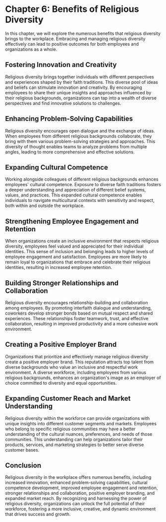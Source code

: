 Chapter 6: Benefits of Religious Diversity
==========================================

In this chapter, we will explore the numerous benefits that religious diversity brings to the workplace. Embracing and managing religious diversity effectively can lead to positive outcomes for both employees and organizations as a whole.

Fostering Innovation and Creativity
-----------------------------------

Religious diversity brings together individuals with different perspectives and experiences shaped by their faith traditions. This diverse pool of ideas and beliefs can stimulate innovation and creativity. By encouraging employees to share their unique insights and approaches influenced by their religious backgrounds, organizations can tap into a wealth of diverse perspectives and find innovative solutions to challenges.

Enhancing Problem-Solving Capabilities
--------------------------------------

Religious diversity encourages open dialogue and the exchange of ideas. When employees from different religious backgrounds collaborate, they bring with them various problem-solving strategies and approaches. This diversity of thought enables teams to analyze problems from multiple angles, leading to more comprehensive and effective solutions.

Expanding Cultural Competence
-----------------------------

Working alongside colleagues of different religious backgrounds enhances employees' cultural competence. Exposure to diverse faith traditions fosters a deeper understanding and appreciation of different belief systems, values, and practices. This expanded cultural competence enables individuals to navigate multicultural contexts with sensitivity and respect, both within and outside the workplace.

Strengthening Employee Engagement and Retention
-----------------------------------------------

When organizations create an inclusive environment that respects religious diversity, employees feel valued and appreciated for their individual identities. This sense of inclusion and belonging leads to higher levels of employee engagement and satisfaction. Employees are more likely to remain loyal to organizations that embrace and celebrate their religious identities, resulting in increased employee retention.

Building Stronger Relationships and Collaboration
-------------------------------------------------

Religious diversity encourages relationship-building and collaboration among employees. By promoting interfaith dialogue and understanding, coworkers develop stronger bonds based on mutual respect and shared experiences. These relationships foster teamwork, trust, and effective collaboration, resulting in improved productivity and a more cohesive work environment.

Creating a Positive Employer Brand
----------------------------------

Organizations that prioritize and effectively manage religious diversity create a positive employer brand. This reputation attracts top talent from diverse backgrounds who value an inclusive and respectful work environment. A diverse workforce, including employees from various religious backgrounds, enhances an organization's image as an employer of choice committed to diversity and equal opportunities.

Expanding Customer Reach and Market Understanding
-------------------------------------------------

Religious diversity within the workforce can provide organizations with unique insights into different customer segments and markets. Employees who belong to specific religious communities may have a better understanding of the cultural nuances, preferences, and needs of those communities. This understanding can help organizations tailor their products, services, and marketing strategies to better serve diverse customer bases.

Conclusion
----------

Religious diversity in the workplace offers numerous benefits, including increased innovation, enhanced problem-solving capabilities, cultural competence development, improved employee engagement and retention, stronger relationships and collaboration, positive employer branding, and expanded market reach. By recognizing and harnessing the power of religious diversity, organizations can unlock the full potential of their workforce, fostering a more inclusive, creative, and dynamic environment that drives success and growth.
